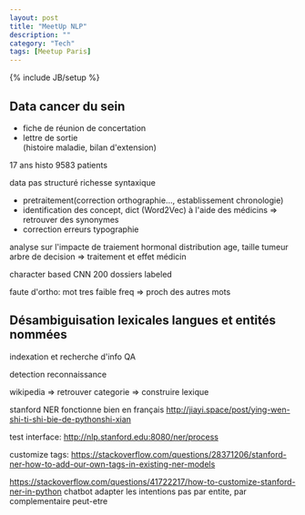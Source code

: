 ```yaml
---
layout: post
title: "MeetUp NLP"
description: ""
category: "Tech"
tags: [Meetup Paris]
---
```

{% include JB/setup %}

## Data cancer du sein
- fiche de réunion de concertation
- lettre de sortie  
(histoire maladie, bilan d'extension)

17 ans histo
9583 patients

data pas structuré
richesse syntaxique

- pretraitement(correction orthographie..., establissement chronologie)
- identification des concept, dict (Word2Vec) à l'aide des médicins => retrouver des synonymes
- correction erreurs typographie


analyse sur l'impacte de traiement hormonal 
distribution age, taille tumeur
arbre de decision => traitement et effet médicin

character based CNN 
200 dossiers labeled 

faute d'ortho: mot tres faible freq => proch des autres mots

## Désambiguisation lexicales langues et entités nommées
indexation et recherche d'info
QA

detection
reconnaissance

wikipedia => retrouver categorie => construire lexique

stanford NER fonctionne bien en français
<http://jiayi.space/post/ying-wen-shi-ti-shi-bie-de-pythonshi-xian>

test interface:
<http://nlp.stanford.edu:8080/ner/process>

customize tags:
<https://stackoverflow.com/questions/28371206/stanford-ner-how-to-add-our-own-tags-in-existing-ner-models>

<https://stackoverflow.com/questions/41722217/how-to-customize-stanford-ner-in-python>
chatbot adapter les intentions
pas par entite, par complementaire peut-etre